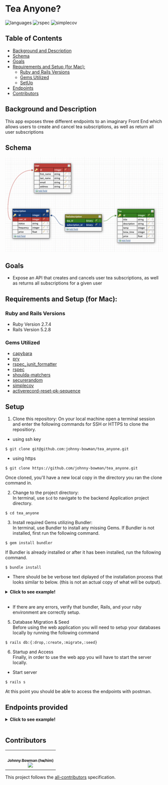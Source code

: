 # **Tea Anyone?**

![languages](https://img.shields.io/github/languages/top/ShermanA-13/swether_weather?color=red)
![rspec](https://img.shields.io/gem/v/rspec?color=blue&label=rspec)
![simplecov](https://img.shields.io/gem/v/simplecov?color=blue&label=simplecov) <!-- ALL-CONTRIBUTORS-BADGE:START - Do not remove or modify this section -->
<!-- ALL-CONTRIBUTORS-BADGE:END -->



## **Table of Contents**
- [Background and Description](#background-and-description)
- [Schema](#schema)
- [Goals](#goals)
- [Requirements and Setup (for Mac):](#requirements-and-setup-for-mac)
    - [Ruby and Rails Versions](#ruby-and-rails-versions)
    - [Gems Utilized](#gems-utilized)
    - [SetUp](#setup)
- [Endpoints](#endpoints-provided)
- [Contributors](#contributors-)

## **Background and Description**

This app exposes three different endpoints to an imaginary Front End which allows users to create and cancel tea subscriptions, as well as return all user subscriptions

## **Schema**
![plot](./docs/images/tea_anyone_schema.png)

## **Goals**

- Expose an API that creates and cancels user tea subscriptions, as well as returns all subscriptions for a given user



## **Requirements and Setup (for Mac):**

### **Ruby and Rails Versions**
- Ruby Version 2.7.4
- Rails Version 5.2.8

### **Gems Utilized**
- [capybara](https://github.com/teamcapybara/capybara)
- [pry](https://github.com/pry/pry)
- [rspec_junit_formatter](https://github.com/sj26/rspec_junit_formatter)
- [rspec](https://relishapp.com/rspec)
- [shoulda-matchers](https://github.com/thoughtbot/shoulda-matchers)
- [securerandom](https://github.com/ruby/securerandom)
- [simplecov](https://github.com/simplecov-ruby/simplecov)
- [activerecord-reset-pk-sequence](https://github.com/splendeo/activerecord-reset-pk-sequence)

## Setup
1. Clone this repository:
On your local machine open a terminal session and enter the following commands for SSH or HTTPS to clone the repositiory.


- using ssh key <br>
```shell
$ git clone git@github.com:johnny-bowman/tea_anyone.git
```

- using https <br>
```shell
$ git clone https://github.com/johnny-bowman/tea_anyone.git
```

Once cloned, you'll have a new local copy in the directory you ran the clone command in.

2. Change to the project directory:<br>
In terminal, use `$cd` to navigate to the backend Application project directory.

```shell
$ cd tea_anyone
```

3. Install required Gems utilizing Bundler: <br>
In terminal, use Bundler to install any missing Gems. If Bundler is not installed, first run the following command.

```shell
$ gem install bundler
```

If Bundler is already installed or after it has been installed, run the following command.

```shell
$ bundle install
```

* There should be be verbose text diplayed of the installation process that looks similar to below. (this is not an actual copy of what will be output).

<details>
<summary><b>Click to see example!</b></summary>
<p>

```shell
$ bundle install
Fetching gem metadata from https://rubygems.org/...........
Fetching gem metadata from https://rubygems.org/.
Resolving dependencies...
Using rake 13.0.6
Using concurrent-ruby 1.1.10
...
...
...
Using simplecov_json_formatter 0.1.4
Using simplecov 0.21.2
Using spring 2.1.1
Using spring-watcher-listen 2.0.1
Using standard 1.12.1
Bundle complete! 23 Gemfile dependencies, 94 gems now installed.
Use `bundle info [gemname]` to see where a bundled gem is installed.
```

</p>
</details></br>

* If there are any errors, verify that bundler, Rails, and your ruby environment are correctly setup.

5. Database Migration & Seed<br>
Before using the web application you will need to setup your databases locally by running the following command

```shell
$ rails db:{:drop,:create,:migrate,:seed}
```
6. Startup and Access<br>
Finally, in order to use the web app you will have to start the server locally.
- Start server

```shell
$ rails s
```

At this point you should be able to access the endpoints with postman.

## Endpoints provided

<details>
<summary><b>Click to see example!</b></summary>
<p>

```sh
                Prefix Verb URI Pattern                                         Controller#Action
api_v1_subscription_index POST   /api/v1/subscription(.:format)              api/v1/subscription#create
      api_v1_subscription PATCH  /api/v1/subscription/:id(.:format)          api/v1/subscription#update
                   api_v1 GET    /api/v1/users/:id/subscriptions(.:format)   api/v1/user_subscription#index
```

</p>
</details></br>

## **Contributors**


<!-- ALL-CONTRIBUTORS-LIST:START - Do not remove or modify this section -->
<!-- prettier-ignore-start -->
<!-- markdownlint-disable -->
<table>

  <tr>

   <td align="center"><a href="https://github.com/johnny-bowman"><img src="https://avatars.githubusercontent.com/u/95893959?v=4" width="100px;" alt=""/><br /><sub><b>Johnny Bowman (he/him)</b></sub></a><br /><a href="https://www.linkedin.com/in/johnnybowmansoftware/" title ="Linked In"><img src="https://img.shields.io/badge/LinkedIn-0077B5?style=for-the-badge&logo=linkedin&logoColor=white" /></a><br>

  </tr>
</table>

<!-- markdownlint-restore -->
<!-- prettier-ignore-end -->

<!-- ALL-CONTRIBUTORS-LIST:END -->

This project follows the [all-contributors](https://github.com/all-contributors/all-contributors) specification.
<!--
© 2022 GitHub, Inc.
Terms
Privacy
Security
Status
Docs
Contact GitHub
Pricing
API
Training
Blog
About
